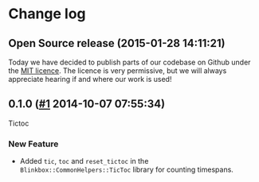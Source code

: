 # Change log

## Open Source release (2015-01-28 14:11:21)

Today we have decided to publish parts of our codebase on Github under the [MIT licence](LICENCE). The licence is very permissive, but we will always appreciate hearing if and where our work is used!

## 0.1.0 ([#1](https://git.mobcastdev.com/Platform/common_helpers.rb/pull/1) 2014-10-07 07:55:34)

Tictoc

### New Feature

- Added `tic`, `toc` and `reset_tictoc` in the `Blinkbox::CommonHelpers::TicToc` library for counting timespans.

